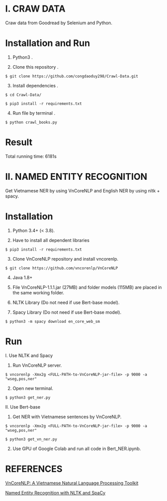 # I. CRAW DATA 


  Craw data from Goodread by Selenium and Python. 

# Installation and Run

  1. Python3 .
  
  2. Clone this repository .

    $ git clone https://github.com/congdaoduy298/Crawl-Data.git 

  3. Install dependencies .

    $ cd Crawl-Data/
   
    $ pip3 install -r requirements.txt 
   
  4. Run file by terminal .

    $ python crawl_books.py

# Result 
     
  Total running time: 6181s


# II. NAMED ENTITY RECOGNITION


  Get Vietnamese NER by using VnCoreNLP and English NER by using nltk + spacy.

# Installation
  
  1. Python 3.4+ (< 3.8).

  2. Have to install all dependent libraries 

    $ pip3 install -r requirements.txt 

  3. Clone VnCoreNLP repository and install vncorenlp.

    $ git clone https://github.com/vncorenlp/VnCoreNLP
  
  4. Java 1.8+

  5. File VnCoreNLP-1.1.1.jar (27MB) and folder models (115MB) are placed in the same working folder.

  6. NLTK Library (Do not need if use Bert-base model).
  
  7. Spacy Library (Do not need if use Bert-base model).

    $ python3 -m spacy download en_core_web_sm



# Run

  I. Use NLTK and Spacy
  
   1. Run VnCoreNLP server.

    $ vncorenlp -Xmx2g <FULL-PATH-to-VnCoreNLP-jar-file> -p 9000 -a "wseg,pos,ner"

   2. Open new terminal.

    $ python3 get_ner.py

  II. Use Bert-base 

   1. Get NER with Vietnamese sentences by VnCoreNLP. 

    $ vncorenlp -Xmx2g <FULL-PATH-to-VnCoreNLP-jar-file> -p 9000 -a "wseg,pos,ner"

    $ python3 get_vn_ner.py
  
   2. Use GPU of Google Colab and run all code in Bert_NER.ipynb.


# REFERENCES

  [VnCoreNLP: A Vietnamese Natural Language Processing Toolkit](https://github.com/vncorenlp/VnCoreNLP)

  [Named Entity Recognition with NLTK and SpaCy](https://towardsdatascience.com/named-entity-recognition-with-nltk-and-spacy-8c4a7d88e7da)